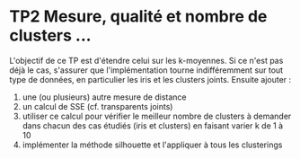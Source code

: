 
# TP2 Mesure, qualité et nombre de clusters ...

L'objectif de ce TP est d'étendre celui sur les k-moyennes. Si ce n'est pas déjà le cas, s'assurer que l'implémentation tourne indifféremment sur tout type de données, en particulier les iris et les clusters joints. Ensuite ajouter :

1. une (ou plusieurs) autre mesure de distance
2. un calcul de SSE (cf. transparents joints)
3. utiliser ce calcul pour vérifier le meilleur nombre de clusters à demander dans chacun des cas étudiés (iris et clusters) en faisant varier k de 1 à 10
4. implémenter la méthode silhouette et l'appliquer à tous les clusterings


